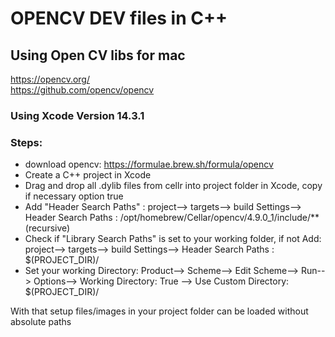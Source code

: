 # OPENCV DEV files in C++

## Using Open CV libs for mac
https://opencv.org/  
https://github.com/opencv/opencv

### Using Xcode Version 14.3.1

### Steps:
- download opencv: https://formulae.brew.sh/formula/opencv
- Create a C++ project in Xcode
- Drag and drop all .dylib files from cellr into project folder in Xcode, copy if necessary option true
- Add "Header Search Paths" : project--> targets--> build Settings--> Header Search Paths : /opt/homebrew/Cellar/opencv/4.9.0_1/include/** (recursive)
- Check if "Library Search Paths" is set to your working folder, if not Add: project--> targets--> build Settings--> Header Search Paths : $(PROJECT_DIR)/<ProjectName>
- Set your working Directory: Product--> Scheme--> Edit Scheme--> Run--> Options--> Working Directory: True --> Use Custom Directory: $(PROJECT_DIR)/<ProjectName>

With that setup files/images in your project folder can be loaded without absolute paths
